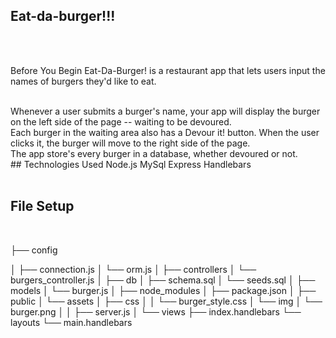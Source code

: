 ## Eat-da-burger!!!
<br>
<br>

Before You Begin
Eat-Da-Burger! is a restaurant app that lets users input the names of burgers they'd like to eat.

<br>
Whenever a user submits a burger's name, your app will display the burger on the left side of the page -- waiting to be devoured.

<br>
Each burger in the waiting area also has a Devour it! button. When the user clicks it, the burger will move to the right side of the page.

<br>
The app store's every burger in a database, whether devoured or not.

<br>
## Technologies Used
Node.js
MySql
Express
Handlebars
<br>
<br>

## File Setup
<br>
<p>├── config</p>
│   ├── connection.js
│   └── orm.js
│ 
├── controllers
│   └── burgers_controller.js
│
├── db
│   ├── schema.sql
│   └── seeds.sql
│
├── models
│   └── burger.js
│ 
├── node_modules
│ 
├── package.json
│
├── public
│   └── assets
│       ├── css
│       │   └── burger_style.css
│       └── img
│           └── burger.png
│   
│
├── server.js
│
└── views
    ├── index.handlebars
    └── layouts
        └── main.handlebars
